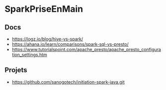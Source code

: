 # SparkPriseEnMain

## Docs
- https://logz.io/blog/hive-vs-spark/
- https://ahana.io/learn/comparisons/spark-sql-vs-presto/
- https://www.tutorialspoint.com/apache_presto/apache_presto_configuration_settings.htm

##  Projets

- https://github.com/sanogotech/initiation-spark-java.git